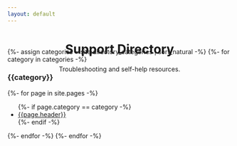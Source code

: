 ```yaml
---
layout: default
---
```



<!-- Header -->
<header class="bg-rp-orange">
  <div class="container pt-5 pb-5 mt-2 mb-5 text-center text-white">
    <h1 class="display-5 fw-bold mt-5">Support Directory</h1>
    <div class="col-lg-7 mx-auto">
      <p class="lead mb-4">Troubleshooting and self-help resources.</p>
    </div>
  </div>
</header>


<!-- Directory -->
<section class="">
  <div class="container py-5">
    <div class="row justify-content-center" style="margin-top: -7rem;">
      <div class="col-12">
        <div class="card rounded-0 border-white mx-auto" style="max-width: 40rem;">
          <div class="card-body markdown m-3">
            {%- assign categories = site.directory_categories | sort_natural -%}
            {%- for category in categories -%}
              <h3 class="category text-capitalize mt-4">{{category}}</h3>
              {%- for page in site.pages -%}
                <ul>
                  {%- if page.category == category -%}
                    <li><a href="{{page.url}}" class="link-secondary">{{page.header}}</a></li>
                  {%- endif -%}
                </ul>
              {%- endfor -%}
            {%- endfor -%}
          </div>
        </div>
      </div>
    </div>
  </div>
</section>

